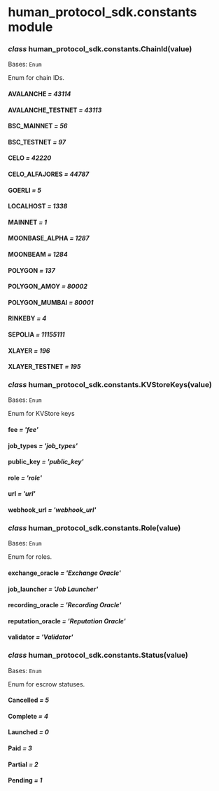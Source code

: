 # human_protocol_sdk.constants module

### *class* human_protocol_sdk.constants.ChainId(value)

Bases: `Enum`

Enum for chain IDs.

#### AVALANCHE *= 43114*

#### AVALANCHE_TESTNET *= 43113*

#### BSC_MAINNET *= 56*

#### BSC_TESTNET *= 97*

#### CELO *= 42220*

#### CELO_ALFAJORES *= 44787*

#### GOERLI *= 5*

#### LOCALHOST *= 1338*

#### MAINNET *= 1*

#### MOONBASE_ALPHA *= 1287*

#### MOONBEAM *= 1284*

#### POLYGON *= 137*

#### POLYGON_AMOY *= 80002*

#### POLYGON_MUMBAI *= 80001*

#### RINKEBY *= 4*

#### SEPOLIA *= 11155111*

#### XLAYER *= 196*

#### XLAYER_TESTNET *= 195*

### *class* human_protocol_sdk.constants.KVStoreKeys(value)

Bases: `Enum`

Enum for KVStore keys

#### fee *= 'fee'*

#### job_types *= 'job_types'*

#### public_key *= 'public_key'*

#### role *= 'role'*

#### url *= 'url'*

#### webhook_url *= 'webhook_url'*

### *class* human_protocol_sdk.constants.Role(value)

Bases: `Enum`

Enum for roles.

#### exchange_oracle *= 'Exchange Oracle'*

#### job_launcher *= 'Job Launcher'*

#### recording_oracle *= 'Recording Oracle'*

#### reputation_oracle *= 'Reputation Oracle'*

#### validator *= 'Validator'*

### *class* human_protocol_sdk.constants.Status(value)

Bases: `Enum`

Enum for escrow statuses.

#### Cancelled *= 5*

#### Complete *= 4*

#### Launched *= 0*

#### Paid *= 3*

#### Partial *= 2*

#### Pending *= 1*
